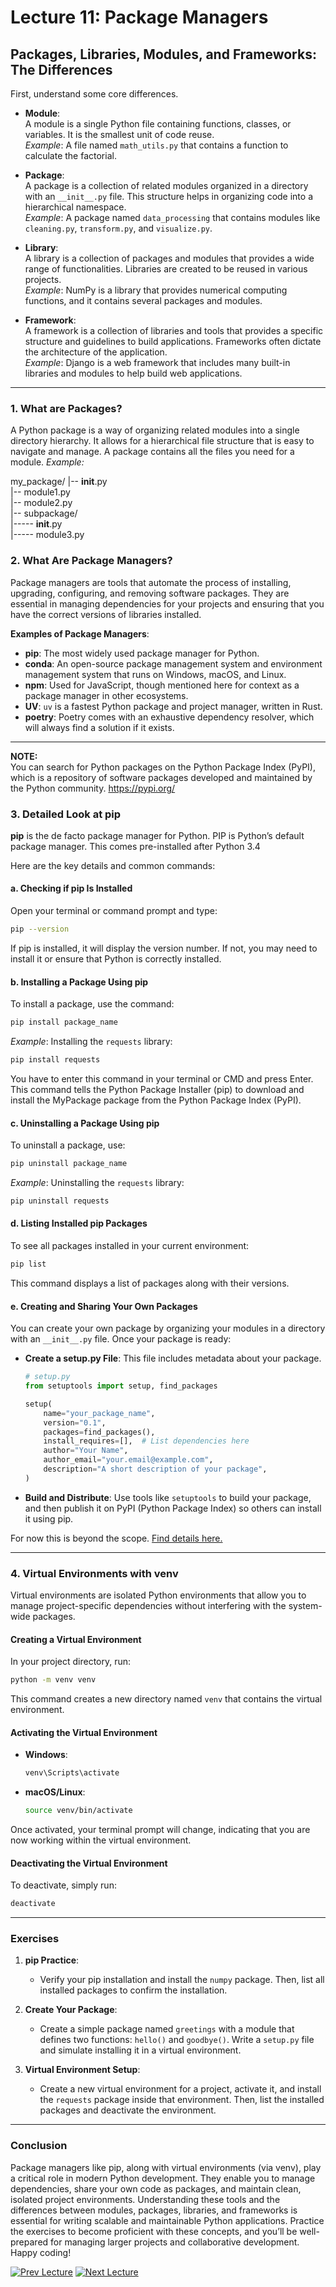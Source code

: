 
# Lecture 11: Package Managers

## Packages, Libraries, Modules, and Frameworks: The Differences
First, understand some core differences.

- **Module**:  
  A module is a single Python file containing functions, classes, or variables. It is the smallest unit of code reuse.  
  *Example*: A file named `math_utils.py` that contains a function to calculate the factorial.

- **Package**:  
  A package is a collection of related modules organized in a directory with an `__init__.py` file. This structure helps in organizing code into a hierarchical namespace.  
  *Example*: A package named `data_processing` that contains modules like `cleaning.py`, `transform.py`, and `visualize.py`.

- **Library**:  
  A library is a collection of packages and modules that provides a wide range of functionalities. Libraries are created to be reused in various projects.  
  *Example*: NumPy is a library that provides numerical computing functions, and it contains several packages and modules.

- **Framework**:  
  A framework is a collection of libraries and tools that provides a specific structure and guidelines to build applications. Frameworks often dictate the architecture of the application.  
  *Example*: Django is a web framework that includes many built-in libraries and modules to help build web applications.

---

### 1. What are Packages?
A Python package is a way of organizing related modules into a single directory hierarchy. It allows for a hierarchical file structure that is easy to navigate and manage. A package contains all the files you need for a module. 
*Example:*

my_package/
|-- __init__.py  
|-- module1.py  
|-- module2.py  
|-- subpackage/  
|----- __init__.py  
|----- module3.py


### 2. What Are Package Managers?

Package managers are tools that automate the process of installing, upgrading, configuring, and removing software packages. They are essential in managing dependencies for your projects and ensuring that you have the correct versions of libraries installed.

**Examples of Package Managers**:
- **pip**: The most widely used package manager for Python.
- **conda**: An open-source package management system and environment management system that runs on Windows, macOS, and Linux.
- **npm**: Used for JavaScript, though mentioned here for context as a package manager in other ecosystems.
- **UV**: `uv` is a fastest Python package and project manager, written in Rust.
- **poetry**: Poetry comes with an exhaustive dependency resolver, which will always find a solution if it exists.

---

**NOTE:**  
You can search for Python packages on the Python Package Index (PyPI), which is a repository of software packages developed and maintained by the Python community. https://pypi.org/



### 3. Detailed Look at pip

**pip** is the de facto package manager for Python. PIP is Python’s default package manager. This comes pre-installed after Python 3.4

Here are the key details and common commands:

#### a. Checking if pip Is Installed

Open your terminal or command prompt and type:
```bash
pip --version
```
If pip is installed, it will display the version number. If not, you may need to install it or ensure that Python is correctly installed.

#### b. Installing a Package Using pip

To install a package, use the command:
```bash
pip install package_name
```
*Example*: Installing the `requests` library:
```bash
pip install requests
```

You have to enter this command in your terminal or CMD and press Enter. This command tells the Python Package Installer (pip) to download and install the MyPackage package from the Python Package Index (PyPI).

#### c. Uninstalling a Package Using pip

To uninstall a package, use:
```bash
pip uninstall package_name
```
*Example*: Uninstalling the `requests` library:
```bash
pip uninstall requests
```

#### d. Listing Installed pip Packages

To see all packages installed in your current environment:
```bash
pip list
```
This command displays a list of packages along with their versions.

#### e. Creating and Sharing Your Own Packages

You can create your own package by organizing your modules in a directory with an `__init__.py` file. Once your package is ready:
- **Create a setup.py File**: This file includes metadata about your package.
  ```python
  # setup.py
  from setuptools import setup, find_packages

  setup(
      name="your_package_name",
      version="0.1",
      packages=find_packages(),
      install_requires=[],  # List dependencies here
      author="Your Name",
      author_email="your.email@example.com",
      description="A short description of your package",
  )
  ```
- **Build and Distribute**: Use tools like `setuptools` to build your package, and then publish it on PyPI (Python Package Index) so others can install it using pip.

For now this is beyond the scope. [Find details here.](https://packaging.python.org/en/latest/tutorials/packaging-projects/)

---

### 4. Virtual Environments with venv

Virtual environments are isolated Python environments that allow you to manage project-specific dependencies without interfering with the system-wide packages.

#### Creating a Virtual Environment

In your project directory, run:
```bash
python -m venv venv
```
This command creates a new directory named `venv` that contains the virtual environment.

#### Activating the Virtual Environment

- **Windows**:
  ```bash
  venv\Scripts\activate
  ```
- **macOS/Linux**:
  ```bash
  source venv/bin/activate
  ```

Once activated, your terminal prompt will change, indicating that you are now working within the virtual environment.

#### Deactivating the Virtual Environment

To deactivate, simply run:
```bash
deactivate
```

---



### Exercises

1. **pip Practice**:  
   - Verify your pip installation and install the `numpy` package. Then, list all installed packages to confirm the installation.

2. **Create Your Package**:  
   - Create a simple package named `greetings` with a module that defines two functions: `hello()` and `goodbye()`. Write a `setup.py` file and simulate installing it in a virtual environment.

3. **Virtual Environment Setup**:  
   - Create a new virtual environment for a project, activate it, and install the `requests` package inside that environment. Then, list the installed packages and deactivate the environment.

---

### Conclusion

Package managers like pip, along with virtual environments (via venv), play a critical role in modern Python development. They enable you to manage dependencies, share your own code as packages, and maintain clean, isolated project environments. Understanding these tools and the differences between modules, packages, libraries, and frameworks is essential for writing scalable and maintainable Python applications. Practice the exercises to become proficient with these concepts, and you’ll be well-prepared for managing larger projects and collaborative development. Happy coding!


[![Prev Lecture](../../Previous.png)](https://github.com/wasiqs-classics/Python-Lectures-Github/tree/master/Module%202%20-%20Intermediate%20Topics/010%20Modules)       [![Next Lecture](../../Next.png)](https://github.com/wasiqs-classics/Python-Lectures-Github/tree/master/Module%202%20-%20Intermediate%20Topics/012%20Some%20Important%20Packages)
